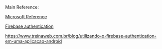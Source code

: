Main Reference:

[Microsoft Reference](https://learn.microsoft.com/en-us/dotnet/maui/?view=net-maui-7.0)

[Firebase authentication](https://firebase.google.com/docs/auth/android/password-auth)

https://www.treinaweb.com.br/blog/utilizando-o-firebase-authentication-em-uma-aplicacao-android